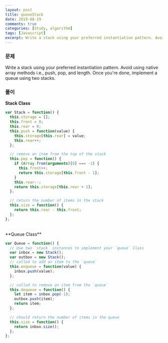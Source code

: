 ```yaml
---
layout: post
title: queueStack
date: 2019-08-19
comments: true
categories: [Study, algorithm]
tags: [Javascript]
excerpt: Write a stack using your preferred instantiation pattern. Avoid using native array methods i.e., push, pop, and length.
---
```


### 문제

Write a stack using your preferred instantiation pattern.
Avoid using native array methods i.e., push, pop, and length.
Once you're done, implement a queue using two stacks.

### 풀이

**Stack Class**

```javascript
var Stack = function() {
  this.storage = [];
  this.front = 0;
  this.rear = 0;
  this.push = function(value) {
    this.storage[this.rear] = value;
    this.rear++;
  };

  // remove an item from the top of the stack
  this.pop = function() {
    if (Array.from(arguments)[0] === -1) {
      this.front++;
      return this.storage[this.front - 1];
    }
    this.rear--;
    return this.storage[this.rear + 1];
  };

  // return the number of items in the stack
  this.size = function() {
    return this.rear - this.front;
  };
};
```

<br>
**Queue Class**

```javascript
var Queue = function() {
  // Use two `stack` instances to implement your `queue` Class
  var inbox = new Stack();
  var outbox = new Stack();
  // called to add an item to the `queue`
  this.enqueue = function(value) {
    inbox.push(value);
  };

  // called to remove an item from the `queue`
  this.dequeue = function() {
    let item = inbox.pop(-1);
    outbox.push(item);
    return item;
  };

  // should return the number of items in the queue
  this.size = function() {
    return inbox.size();
  };
};
```
